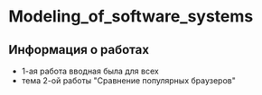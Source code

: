 # Modeling_of_software_systems
## Информация о работах
- 1-ая работа вводная была для всех
- тема 2-ой работы "Сравнение популярных браузеров"
